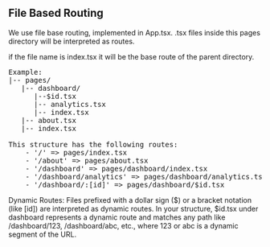 ## File Based Routing

We use file base routing, implemented in App.tsx. .tsx files inside this pages directory will be interpreted as routes.

if the file name is index.tsx it will be the base route of the parent directory.

<pre>
Example: 
|-- pages/ 
   |-- dashboard/ 
      |--$id.tsx 
      |-- analytics.tsx 
      |-- index.tsx 
   |-- about.tsx 
   |-- index.tsx  

This structure has the following routes:
    - '/' => pages/index.tsx
    - '/about' => pages/about.tsx
    - '/dashboard' => pages/dashboard/index.tsx
    - '/dashboard/analytics' => pages/dashboard/analytics.tsx
    - '/dashboard/:[id]' => pages/dashboard/$id.tsx
</pre>
  
Dynamic Routes: Files prefixed with a dollar sign ($) or a bracket notation (like [id]) are interpreted as dynamic routes. In your structure, $id.tsx under dashboard represents a dynamic route and matches any path like /dashboard/123, /dashboard/abc, etc., where 123 or abc is a dynamic segment of the URL.

